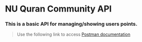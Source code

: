 # NU Quran Community API

### This is a basic API for managing/showing users points.


> Use the following link to access [Postman documentation](https://documenter.getpostman.com/view/15036980/2sA3kUGh3u)